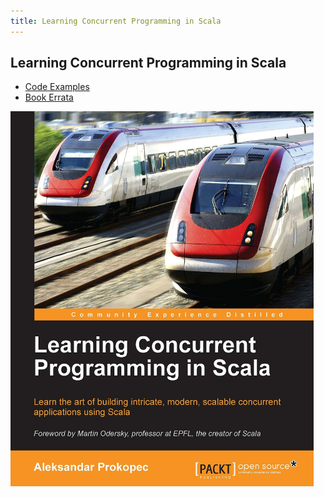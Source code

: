 ```yaml
---
title: Learning Concurrent Programming in Scala
---
```


## Learning Concurrent Programming in Scala

- [Code Examples](https://github.com/concurrent-programming-in-scala/learning-examples)
- [Book Errata](/pages/errata.html)

<img src='resources/img/learning-concurrent-programming-in-scala.jpg' height="600px" />

